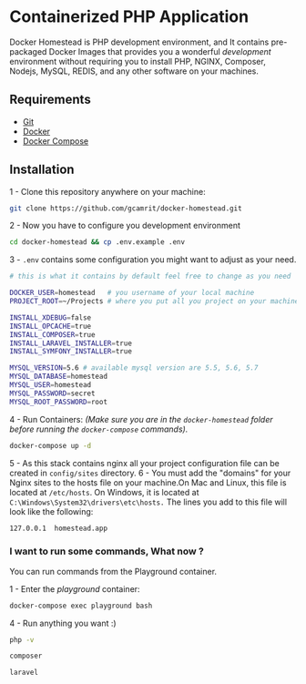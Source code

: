 # Containerized PHP Application

Docker Homestead is PHP development environment, and It contains pre-packaged Docker Images that provides you a wonderful *development* environment without requiring you to install PHP, NGINX, Composer, Nodejs, MySQL, REDIS, and any other software on your machines.

## Requirements

- [Git](https://git-scm.com/downloads)
- [Docker](https://www.docker.com/products/docker/)
- [Docker Compose](https://www.docker.com/products/docker-compose)

## Installation
1 - Clone this repository anywhere on your machine:

```bash
git clone https://github.com/gcamrit/docker-homestead.git
```
2 - Now you have to configure you development environment
```bash
cd docker-homestead && cp .env.example .env
```
3 - `.env` contains some configuration you might want to adjust as your need.
```bash
# this is what it contains by default feel free to change as you need

DOCKER_USER=homestead   # you username of your local machine
PROJECT_ROOT=~/Projects # where you put all you project on your machine

INSTALL_XDEBUG=false
INSTALL_OPCACHE=true
INSTALL_COMPOSER=true
INSTALL_LARAVEL_INSTALLER=true
INSTALL_SYMFONY_INSTALLER=true

MYSQL_VERSION=5.6 # available mysql version are 5.5, 5.6, 5.7
MYSQL_DATABASE=homestead
MYSQL_USER=homestead
MYSQL_PASSWORD=secret
MYSQL_ROOT_PASSWORD=root
```
4 - Run Containers: *(Make sure you are in the `docker-homestead` folder before running the `docker-compose` commands).*
```bash
docker-compose up -d
```
5 - As this stack contains nginx all your project configuration file can be created in `config/sites` directory.
6 - You must add the "domains" for your Nginx sites to the hosts file on your machine.On Mac and Linux, this file is located at `/etc/hosts`. On Windows, it is located at  `C:\Windows\System32\drivers\etc\hosts.` The lines you add to this file will look like the following:
```bash
127.0.0.1  homestead.app
```

### I want to run some commands, What now ?

You can run commands from the Playground container.

1 - Enter the *playground* container:

```bash
docker-compose exec playground bash
```
4 - Run anything you want :)

```bash
php -v
```
```bash
composer
```
```bash
laravel
```
